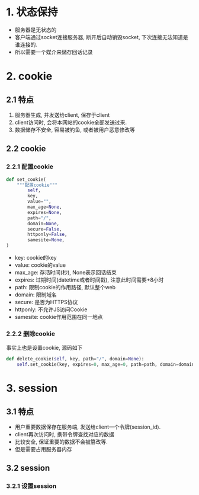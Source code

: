 # 1. 状态保持

* 服务器是无状态的
* 客户端通过socket连接服务器, 断开后自动销毁socket, 下次连接无法知道是谁连接的.
* 所以需要一个媒介来储存回话记录

# 2. cookie

## 2.1 特点

1. 服务器生成, 并发送给client, 保存于client
2. client访问时, 会将本网站的cookie全部发送过来.
3. 数据储存不安全, 容易被钓鱼, 或者被用户恶意修改等

## 2.2 cookie

### 2.2.1 配置cookie

```python
def set_cookie(
    """配置cookie"""
        self,
        key,
        value="",
        max_age=None,
        expires=None,
        path="/",
        domain=None,
        secure=False,
        httponly=False,
        samesite=None,
)
```

* key: cookie的key
* value: cookie的value
* max_age: 存活时间(秒), None表示回话结束
* expires: 过期时间(datetime或者时间戳), 注意此时间需要+8小时
* path: 限制cookie的作用路径, 默认整个web
* domain: 限制域名
* secure: 是否为HTTPS协议
* httponly: 不允许JS访问Cookie
* samesite: cookie作用范围在同一地点

### 2.2.2 删除cookie

事实上也是设置cookie, 源码如下

```python
def delete_cookie(self, key, path="/", domain=None):
    self.set_cookie(key, expires=0, max_age=0, path=path, domain=domain)
```

# 3. session

## 3.1 特点

* 用户重要数据保存在服务端, 发送给client一个令牌(session_id).
* client再次访问时, 携带令牌查找对应的数据
* 比较安全, 保证重要的数据不会被篡改等.
* 但是需要占用服务器内存

## 3.2 session

### 3.2.1 设置session

```python

```

